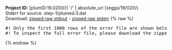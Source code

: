 **Project ID:** [plumID:19.020]({{ '/' | absolute_url }}eggs/19/020/)  
Stderr for source:  step-1/plumed.3.dat   
Download: [zipped raw stdout](plumed.3.dat.plumed_master.stdout.txt.zip) - [zipped raw stderr](plumed.3.dat.plumed_master.stderr.txt.zip) 
{% raw %}
<pre>
#! Only the first 1000 rows of the error file are shown below
#! To inspect the full error file, please download the zipped raw stderr file above
</pre>
{% endraw %}
